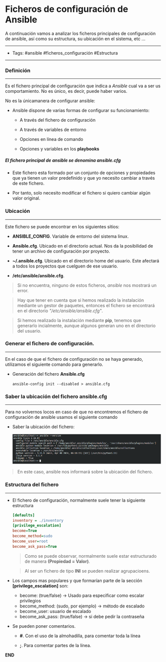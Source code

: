 # Ficheros de configuración de Ansible

A continuación vamos a analizar los ficheros principales de configuración de ansible, así como su estructura, su ubicación en el sistema, etc ...

-----
- Tags: #ansible #ficheros_configuración #Estructura
-----

### Definición
-----

Es el fichero principal de configuración que indica a *Ansible* cual va a ser us comportamiento. No es único, es decir, puede haber varios. 

No es la únicamanera de configurar ansible:

- Ansible dispone de varias formas de configurar su funcionamiento:
 
    - A través del fichero de configuración 

    - A través de variables de entorno 
     
    - Opciones en línea de comando

    - Opciones y variables en los **playbooks**


##### El fichero principal de ansible se denomina **ansible.cfg**

- Este fichero esta formado por un conjunto de opciones y propiedades que ya tienen un valor predefinido y que yo necesito cambiar a través de este fichero.

- Por tanto, solo necesito modificar el fichero si quiero cambiar algún valor original.

 ### Ubicación
-----

 Este fichero se puede encontrar en los siguientes sitios: 

 - **ANSIBLE_CONFIG**. Variable de entorno del sistema linux.

 - **Ansible.cfg**. Ubicado en el directorio actual. Nos da la posibilidad de tener un archivo de configuración por proyecto.

 - **~/.ansible.cfg**. Ubicado en el directorio home del usuario. Este afectará a todos los proyectos que cuelguen de ese usuario.

 - **/etc/ansible/ansible.cfg**. 

> Si no encuentra, ninguno de estos ficheros, *ansible* nos mostrará un error. 

> Hay que tener en cuenta que si hemos realizado la instalación mediante un gestor de paquetes, entonces el fichero se encontrará en el directorio *"/etc/ansible/ansible.cfg"*.

> Si hemos realizado la instalación mediante **pip**, tenemos que generarlo incialmente, aunque algunos generan uno en el directorio del usuario.

### Generar el fichero de configuración. 
-----

En el caso de que el fichero de configuración no se haya generado, utilizamos el siguiente comando para generarlo. 

- Generación del fichero **Ansible.cfg**

    `ansible-config init --disabled > ansible.cfg`

### Saber la ubicación del fichero **ansible.cfg**
-----

Para no volvernos locos en caso de que no encontremos el fichero de configuración de ansible usamos el siguiente comando 

- Saber la ubicación del fichero:

    ![ansible --version](./media/image.png)

> En este caso, ansible nos informará sobre la ubicación del fichero. 

### Estructura del fichero
----- 

- El fichero de configuración, normalmente suele tener la siguiente estructura

    ```cfg
    [defaults]
    inventory = ./inventory
    [privilege_escalation]
    become=True
    become_method=sudo
    become_user=root
    become_ask_pass=True
    ```

    > Como se puede observar, normalmente suele estar estructurado de manera **(Propiedad = Valor)**. 

    > Al ser un fichero de tipo **INI** se pueden realizar agrupacioens. 

- Los campos mas populares y que formarían parte de la sección **[privilege_escalation]** son: 

	- become: (true/false) -> Usado para especificar como escalar privilegios
	- become_method: (sudo, por ejemplo) -> método de escalado
	- become_user: usuario de escalado
	- become_ask_pass: (true/false) -> si debe pedir la contraseña

- Se pueden poner comentarios.

    - **#**. Con el uso de la almohadilla, para comentar toda la línea

    - **;**. Para comentar partes de la línea. 


**END**